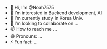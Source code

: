 - 👋 Hi, I’m @Noah7575
- 👀 I’m interested in Backend development, AI
- 🌱 I’m currently study in Korea Univ.
- 💞️ I’m looking to collaborate on ...
- 📫 How to reach me ...
- 😄 Pronouns: ...
- ⚡ Fun fact: ...

<!---
Noah7575/Noah7575 is a ✨ special ✨ repository because its `README.md` (this file) appears on your GitHub profile.
You can click the Preview link to take a look at your changes.
--->
